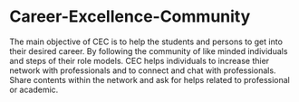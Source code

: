 # Career-Excellence-Community

The main objective of CEC is to help the students and persons to get into their desired career. By following the community of like minded individuals and steps of their role models. CEC helps individuals to increase thier network with professionals and to connect and chat with professionals. Share contents within the network and ask for helps related to professional or academic.
